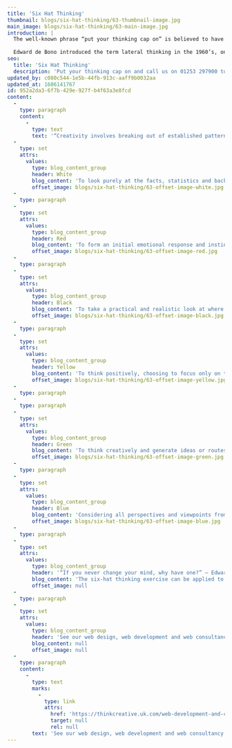 ```yaml
---
title: 'Six Hat Thinking'
thumbnail: blogs/six-hat-thinking/63-thumbnail-image.jpg
main_image: blogs/six-hat-thinking/63-main-image.jpg
introduction: |
  The well-known phrase “put your thinking cap on” is believed to have derived from the term ‘considering cap’ firstly in the 17th century. It has been said English judges wore a ‘considering cap’ while pondering a sentence, as respected thinkers it later became known as a thinking cap. Other professions such as scholars wore tight fitting caps and were regarded as intelligent thinkers, an observation which has led people to form ideas surrounding that of hats and thinking being linked.
  
  Edward de Bono introduced the term lateral thinking in the 1960’s, one example of lateral thinking was an exercise he created called six-hat thinking. Each hat is differentiated by colour and represents a different perspective to take towards the problem. They are used as tools to establish a solution to incomplete thinking and to improve communication within a group creating a more collaborative discussion. So what are the six different hats and what do they represent?
seo:
  title: 'Six Hat Thinking'
  description: 'Put your thinking cap on and call us on 01253 297900 to talk through your project with our team today.'
updated_by: c080c544-1e5b-44fb-913c-aaff9b0032aa
updated_at: 1606141767
id: 952a2da3-6f7b-429e-927f-b4f63a3e8fcd
content:
  -
    type: paragraph
    content:
      -
        type: text
        text: '“Creativity involves breaking out of established patterns in order to look at things in a different way.” – Edward de Bono'
  -
    type: set
    attrs:
      values:
        type: blog_content_group
        header: White
        blog_content: 'To look purely at the facts, statistics and background knowledge to understand the subject matter and possibly predict a future outcome or solution based only on available information. Asking what are the facts? What do we currently know about the subject and the problem we face?'
        offset_image: blogs/six-hat-thinking/63-offset-image-white.jpg
  -
    type: paragraph
  -
    type: set
    attrs:
      values:
        type: blog_content_group
        header: Red
        blog_content: 'To form an initial emotional response and instinctive gut feelings with no justification or reasoning other than intuition. Focusing on questions such as how does it make you feel? to generate such reactions.'
        offset_image: blogs/six-hat-thinking/63-offset-image-red.jpg
  -
    type: paragraph
  -
    type: set
    attrs:
      values:
        type: blog_content_group
        header: Black
        blog_content: 'To take a practical and realistic look at where to find the weakest points of a plan, by highlighting them in the beginning a resilient plan can be formed around the threats. By asking questions such as what is preventing us? what can go wrong? Identifying the negatives to form a positive action plan.'
        offset_image: blogs/six-hat-thinking/63-offset-image-black.jpg
  -
    type: paragraph
  -
    type: set
    attrs:
      values:
        type: blog_content_group
        header: Yellow
        blog_content: 'To think positively, choosing to focus only on the brighter side of situations, the benefits and values from an optimistic viewpoint. With a yes and can-do attitude asking questions such as How can we do this? Can help form a plan to reach the ideal outcome.'
        offset_image: blogs/six-hat-thinking/63-offset-image-yellow.jpg
  -
    type: paragraph
  -
    type: paragraph
  -
    type: set
    attrs:
      values:
        type: blog_content_group
        header: Green
        blog_content: 'To think creatively and generate ideas or routes that can be developed to creatively solve the solution. Looking at alternative factors surrounding the solution and asking questions such as what opportunities are there? In order to produce additional material.'
        offset_image: blogs/six-hat-thinking/63-offset-image-green.jpg
  -
    type: paragraph
  -
    type: set
    attrs:
      values:
        type: blog_content_group
        header: Blue
        blog_content: 'Considering all perspectives and viewpoints from above and choosing which hat to wear and in which order to solve and manage the problem. This hat sets a direction for thinking asking questions such as how should we think about this? Which hat is called for first?'
        offset_image: blogs/six-hat-thinking/63-offset-image-blue.jpg
  -
    type: paragraph
  -
    type: set
    attrs:
      values:
        type: blog_content_group
        header: '“If you never change your mind, why have one?” – Edward de Bono'
        blog_content: 'The six-hat thinking exercise can be applied to many problems whether you face them alone or in a team. Put your thinking cap on and get in touch to talk through your project with our team today.'
        offset_image: null
  -
    type: paragraph
  -
    type: set
    attrs:
      values:
        type: blog_content_group
        header: 'See our web design, web development and web consultancy services.'
        blog_content: null
        offset_image: null
  -
    type: paragraph
    content:
      -
        type: text
        marks:
          -
            type: link
            attrs:
              href: 'https://thinkcreative.uk.com/web-development-and-consultancy-blackpool/'
              target: null
              rel: null
        text: 'See our web design, web development and web consultancy services.'
---
```

